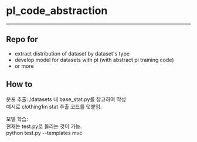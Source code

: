 # pl_code_abstraction #

---

## Repo for 

- extract distribution of dataset by dataset's type
- develop model for datasets with pl (with abstract pl training code)
- or more

## How to

분포 추출:
/datasets 내 base_stat.py를 참고하여 작성  
예시로 clothing1m stat 추출 코드를 덧붙임.

모델 학습:  
현재는 test.py로 돌리는 것이 가능.  
python test.py --templates mvc

